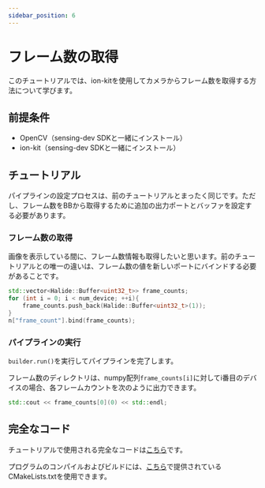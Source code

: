 ```yaml
---
sidebar_position: 6
---
```


# フレーム数の取得

このチュートリアルでは、ion-kitを使用してカメラからフレーム数を取得する方法について学びます。

## 前提条件

* OpenCV（sensing-dev SDKと一緒にインストール）
* ion-kit（sensing-dev SDKと一緒にインストール）

## チュートリアル

パイプラインの設定プロセスは、前のチュートリアルとまったく同じです。ただし、フレーム数をBBから取得するために追加の出力ポートとバッファを設定する必要があります。

### フレーム数の取得

画像を表示している間に、フレーム数情報も取得したいと思います。前のチュートリアルとの唯一の違いは、フレーム数の値を新しいポートにバインドする必要があることです。

```c++
std::vector<Halide::Buffer<uint32_t>> frame_counts;
for (int i = 0; i < num_device; ++i){
    frame_counts.push_back(Halide::Buffer<uint32_t>(1));
}
n["frame_count"].bind(frame_counts);
```

### パイプラインの実行

`builder.run()`を実行してパイプラインを完了します。

フレーム数のディレクトリは、numpy配列`frame_counts[i]`に対してi番目のデバイスの場合、各フレームカウントを次のように出力できます。

```c++
std::cout << frame_counts[0](0) << std::endl;
```

## 完全なコード

チュートリアルで使用される完全なコードは[こちら](https://github.com/Sensing-Dev/tutorials/blob/main/cpp/src/tutorial3_getting_frame_count.cpp)です。

プログラムのコンパイルおよびビルドには、[こちら](https://github.com/Sensing-Dev/tutorials/blob/main/cpp/CMAKELists.txt)で提供されているCMakeLists.txtを使用できます。
